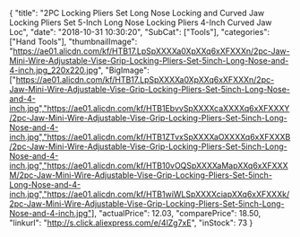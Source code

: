{
	"title": "2PC Locking Pliers Set Long Nose Locking and Curved Jaw Locking Pliers Set 5-Inch Long Nose Locking Pliers 4-Inch Curved Jaw Loc",
	"date": "2018-10-31 10:30:20",
	"SubCat": ["Tools"],
	"categories": ["Hand Tools"],
	"thumbnailImage": "https://ae01.alicdn.com/kf/HTB17.LpSpXXXXa0XpXXq6xXFXXXn/2pc-Jaw-Mini-Wire-Adjustable-Vise-Grip-Locking-Pliers-Set-5inch-Long-Nose-and-4-inch.jpg_220x220.jpg",
	"BigImage": ["https://ae01.alicdn.com/kf/HTB17.LpSpXXXXa0XpXXq6xXFXXXn/2pc-Jaw-Mini-Wire-Adjustable-Vise-Grip-Locking-Pliers-Set-5inch-Long-Nose-and-4-inch.jpg","https://ae01.alicdn.com/kf/HTB1EbvvSpXXXXcaXXXXq6xXFXXXY/2pc-Jaw-Mini-Wire-Adjustable-Vise-Grip-Locking-Pliers-Set-5inch-Long-Nose-and-4-inch.jpg","https://ae01.alicdn.com/kf/HTB1ZTvxSpXXXXaOXXXXq6xXFXXXB/2pc-Jaw-Mini-Wire-Adjustable-Vise-Grip-Locking-Pliers-Set-5inch-Long-Nose-and-4-inch.jpg","https://ae01.alicdn.com/kf/HTB10vOQSpXXXXaMapXXq6xXFXXXM/2pc-Jaw-Mini-Wire-Adjustable-Vise-Grip-Locking-Pliers-Set-5inch-Long-Nose-and-4-inch.jpg","https://ae01.alicdn.com/kf/HTB1wiWLSpXXXXciapXXq6xXFXXXk/2pc-Jaw-Mini-Wire-Adjustable-Vise-Grip-Locking-Pliers-Set-5inch-Long-Nose-and-4-inch.jpg"],
	"actualPrice": 12.03,
	"comparePrice": 18.50,
	"linkurl": "http://s.click.aliexpress.com/e/4lZg7xE",
	"inStock": 73
}
